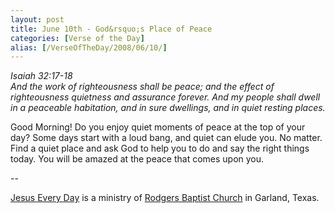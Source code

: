```yaml
---
layout: post
title: June 10th - God&rsquo;s Place of Peace
categories: [Verse of the Day]
alias: [/VerseOfTheDay/2008/06/10/]
---
```


_Isaiah 32:17-18  
And the work of righteousness shall be peace; and the effect of
righteousness quietness and assurance forever. And my people shall
dwell in a peaceable habitation, and in sure dwellings, and in quiet
resting places._

Good Morning! Do you enjoy quiet moments of peace at the top of
your day? Some days start with a loud bang, and quiet can elude you.
No matter. Find a quiet place and ask God to help you to do and say
the right things today. You will be amazed at the peace that comes
upon you.

 --

<a href=http://jesuseveryday.net>Jesus Every Day</a> is a ministry of <a href=http://rodgersbaptist.net>Rodgers Baptist Church</a> in Garland, Texas.

